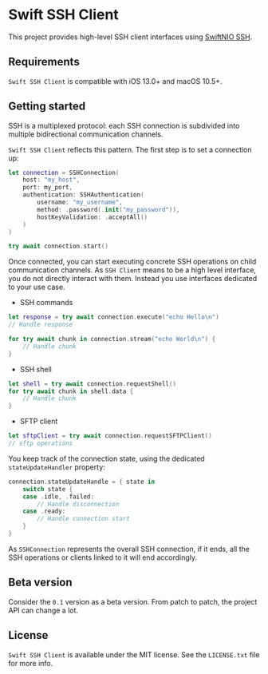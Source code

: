 # Swift SSH Client

This project provides high-level SSH client interfaces using [SwiftNIO SSH](https://github.com/apple/swift-nio-ssh).

## Requirements

`Swift SSH Client` is compatible with iOS 13.0+ and macOS 10.5+.

## Getting started

SSH is a multiplexed protocol: each SSH connection is subdivided into multiple bidirectional communication channels.    

`Swift SSH Client` reflects this pattern. The first step is to set a connection up:

```swift
let connection = SSHConnection(
    host: "my_host",
    port: my_port,
    authentication: SSHAuthentication(
        username: "my_username",
        method: .password(.init("my_password")),
        hostKeyValidation: .acceptAll()
    )
)

try await connection.start()
```
 
Once connected, you can start executing concrete SSH operations on child communication channels.
As `SSH Client` means to be a high level interface, you do not directly interact with them.
Instead you use interfaces dedicated to your use case.

- SSH commands
```swift
let response = try await connection.execute("echo Hello\n")
// Handle response

for try await chunk in connection.stream("echo World\n") {
    // Handle chunk
}
```

- SSH shell
```swift
let shell = try await connection.requestShell()
for try await chunk in shell.data {
    // Handle chunk
}
```

- SFTP client
```swift
let sftpClient = try await connection.requestSFTPClient()
// sftp operations
``` 

You keep track of the connection state, using the dedicated `stateUpdateHandler` property:
```swift
connection.stateUpdateHandle = { state in
    switch state {
    case .idle, .failed:
        // Handle disconnection
    case .ready:
        // Handle connection start
    }
}
```

As `SSHConnection` represents the overall SSH connection, if it ends, all the SSH operations or clients linked to it will end accordingly.

## Beta version

Consider the `0.1` version as a beta version. From patch to patch, the project API can change a lot. 

## License

`Swift SSH Client` is available under the MIT license. See the `LICENSE.txt` file for more info.

